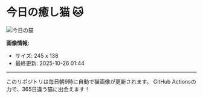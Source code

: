 # 今日の癒し猫 🐱

![今日の猫](https://cdn2.thecatapi.com/images/MTk4MDEwNQ.gif)

**画像情報:**
- サイズ: 245 x 138
- 最終更新: 2025-10-26 01:44

---

このリポジトリは毎日朝9時に自動で猫画像が更新されます。
GitHub Actionsの力で、365日違う猫に出会えます！
